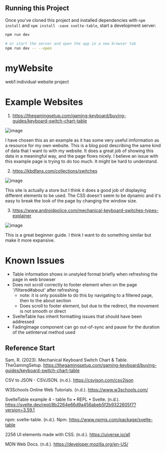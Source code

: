 ## Running this Project

Once you've cloned this project and installed dependencies with `npm install` and `npm install -save svelte-table`, start a development server:

```bash
npm run dev

# or start the server and open the app in a new browser tab
npm run dev -- --open
```

# myWebsite
web1 individual website project

# Example Websites
1. https://thegamingsetup.com/gaming-keyboard/buying-guides/keyboard-switch-chart-table

![image](https://github.com/JayleiAlderson-Muir/myWebsite/assets/113650600/ef768997-6c1f-4cc0-a273-52119b3f5776)

I have chosen this as an example as it has some very useful imformation as a resource for my own website. 
This is a blog post describing the same kind of data that I want to with my website.
It does a great job of showing this data in a meaningful way, and the page flows nicely.
I believe an issue with this example page is trying to do too much. It might be hard to understand.

2. https://kbdfans.com/collections/switches

![image](https://github.com/JayleiAlderson-Muir/myWebsite/assets/113650600/31dc1b85-af0f-425c-91ce-0d1c44117af8)

This site is actually a store but I think it does a good job of displaying different elements to be used.
The CSS doesn't seem to be dynamic and it's easy to break the look of the page by changing the window size.

3. https://www.androidpolice.com/mechanical-keyboard-switches-types-explainer

![image](https://github.com/JayleiAlderson-Muir/myWebsite/assets/113650600/33cc5e1f-acf5-48b1-97cb-ff20431a349f)

This is a great beginner guide. I think I want to do something similar but make it more expansive. 

# Known Issues
- Table information shows in unstyled format briefly when refreshing the page in web browser
- Does not scroll correctly to footer element when on the page '/filtered#about' after refreshing
  - note: it is only possible to do this by navigating to a filtered page, then to the about section
  - Does scroll to footer element, but due to the redirect, the movement is not smooth or direct
- SvelteTable has inherit formatting issues that should have been addressed
- FadingImage component can go out-of-sync and pause for the duration of the setInterval method used


## Reference Start

Sam, R. (2023). Mechanical Keyboard Switch Chart & Table. TheGamingSetup. https://thegamingsetup.com/gaming-keyboard/buying-guides/keyboard-switch-chart-table

CSV to JSON - CSVJSON. (n.d.). https://csvjson.com/csv2json

W3Schools Online Web Tutorials. (n.d.). https://www.w3schools.com/

SvelteTable example 4 - table fix • REPL • Svelte. (n.d.). https://svelte.dev/repl/8b2264e66d9a456abeb5f2b9322605f7?version=3.59.1

npm: svelte-table. (n.d.). Npm. https://www.npmjs.com/package/svelte-table

2256 UI elements made with CSS. (n.d.). https://uiverse.io/all

MDN Web Docs. (n.d.). https://developer.mozilla.org/en-US/

